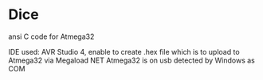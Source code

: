 # Dice
ansi C code for Atmega32

IDE used: AVR Studio 4, enable to create .hex file which is to upload to Atmega32 via Megaload NET
Atmega32 is on usb detected by Windows as COM
